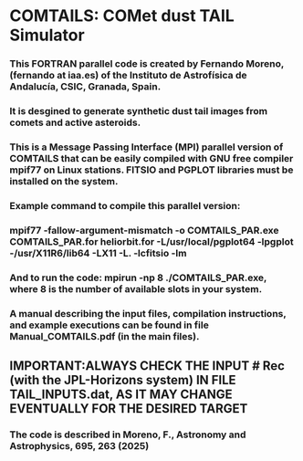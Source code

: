 # COMTAILS: COMet dust TAIL Simulator
### This FORTRAN parallel code is created by **Fernando Moreno**, (fernando at iaa.es) of the Instituto de Astrofísica de Andalucía, CSIC, Granada, Spain.
### It is desgined to generate synthetic dust tail images from comets and active asteroids.
### This is a Message Passing Interface (MPI) parallel version of COMTAILS that can be easily compiled with GNU free compiler mpif77 on Linux stations. FITSIO and PGPLOT libraries must be installed on the system.
### Example command to compile this parallel version:  
### mpif77 -fallow-argument-mismatch -o COMTAILS_PAR.exe COMTAILS_PAR.for heliorbit.for -L/usr/local/pgplot64 -lpgplot -/usr/X11R6/lib64 -LX11 -L. -lcfitsio -lm
### And to run the code: mpirun -np 8 ./COMTAILS_PAR.exe, where 8 is the number of available slots in your system.
### A manual describing the input files, compilation instructions, and example executions can be found in file Manual_COMTAILS.pdf (in the main files). 
## IMPORTANT:ALWAYS CHECK THE INPUT # Rec (with the JPL-Horizons system) IN FILE TAIL_INPUTS.dat, AS IT MAY CHANGE EVENTUALLY FOR THE DESIRED TARGET
### The code is described in Moreno, F., Astronomy and Astrophysics, 695, 263 (2025) 
